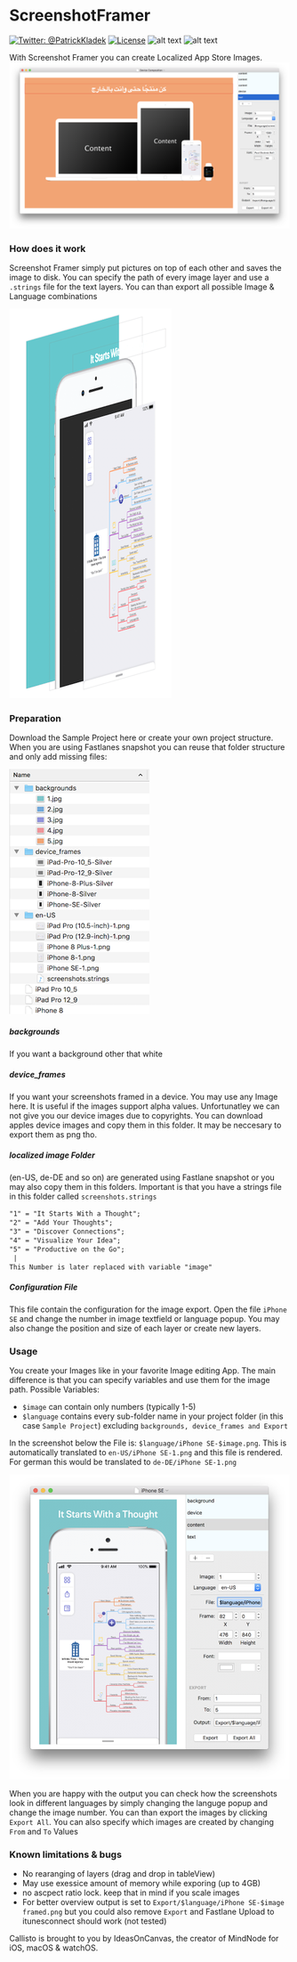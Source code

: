 # ScreenshotFramer
[![Twitter: @PatrickKladek](https://img.shields.io/badge/twitter-@PatrickKladek-red.svg?style=flat)](https://twitter.com/PatrickKladek)
[![License](https://img.shields.io/badge/license-MIT-green.svg?style=flat)](https://github.com/Patrick-Kladek/CocoaDebugKit/blob/master/LICENSE.md)
![alt text](https://img.shields.io/badge/Platform-Mac%2010.13+-blue.svg "Target Mac")
![alt text](https://img.shields.io/badge/Language-Swift%204-orange.svg "Language")

With Screenshot Framer you can create Localized App Store Images.
![](Documentation/Overview.png)

### How does it work

Screenshot Framer simply put pictures on top of each other and saves the image to disk.
You can specify the path of every image layer and use a `.strings` file for the text layers. You can than export all possible Image & Language combinations

![](Documentation/How%20it%20works.gif)



### Preparation

Download the Sample Project here or create your own project structure.
When you are using Fastlanes snapshot you can reuse that folder structure and only add missing files:

![](Documentation/File%20Structure.png)

##### backgrounds
If you want a background other that white

##### device_frames
If you want your screenshots framed in a device. You may use any Image here. It is useful if the images support alpha values. Unfortunatley we can not give you our device images due to copyrights. You can download apples device images and copy them in this folder. It may be neccesary to export them as png tho.

##### localized image Folder
(en-US, de-DE and so on) are generated using Fastlane snapshot or you may also copy them in this folders. Important is that you have a strings file in this folder called `screenshots.strings`

```
"1" = "It Starts With a Thought";
"2" = "Add Your Thoughts";
"3" = "Discover Connections";
"4" = "Visualize Your Idea";
"5" = "Productive on the Go";
 |
This Number is later replaced with variable "image"
```

##### Configuration File
This file contain the configuration for the image export.
Open the file `iPhone SE` and change the number in image textfield or language popup. You may also change the position and size of each layer or create new layers.


### Usage

You create your Images like in your favorite Image editing App.
The main difference is that you can specify variables and use them for the image path.
Possible Variables:

* `$image` can contain only numbers (typically 1-5)
* `$language` contains every sub-folder name in your project folder (in this case `Sample Project`) excluding `backgrounds, device_frames and Export`

In the screenshot below the File is: `$language/iPhone SE-$image.png`. This is automatically translated to `en-US/iPhone SE-1.png` and this file is rendered. For german this would be translated to `de-DE/iPhone SE-1.png`

![](Documentation/Usage.png)

When you are happy with the output you can check how the screenshots look in different languages by simply changing the languge popup and change the image number. You can than export the images by clicking `Export All`. You can also specify which images are created by changing `From` and `To` Values


### Known limitations & bugs
* No rearanging of layers (drag and drop in tableView)
* May use exessice amount of memory while exporing (up to 4GB)
* no ascpect ratio lock. keep that in mind if you scale images
* For better overview output is set to `Export/$language/iPhone SE-$image framed.png` but you could also remove `Export` and Fastlane Upload to itunesconnect should work (not tested)

Callisto is brought to you by IdeasOnCanvas, the creator of MindNode for iOS, macOS & watchOS.
